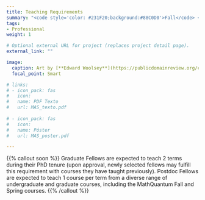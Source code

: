 ```yaml
---
title: Teaching Requirements
summary: "<code style='color: #231F20;background:#88C0D0'>Fall</code> <br> Fellows are expected to engage in teaching activities."
tags:
- Professional
weight: 1

# Optional external URL for project (replaces project detail page).
external_link: ""

image:
  caption: Art by [**Edward Woolsey**](https://publicdomainreview.org/collection/fancy-turning)
  focal_point: Smart

# links:
# - icon_pack: fas
#   icon:
#   name: PDF Texto
#   url: MAS_texto.pdf
  
# - icon_pack: fas
#   icon:
#   name: Póster
#   url: MAS_poster.pdf

---
```


{{% callout soon %}}
Graduate Fellows are expected to teach 2 terms during their PhD tenure (upon approval, newly selected fellows may fulfill this requirement with courses they have taught previously). Postdoc Fellows are expected to teach 1 course per term from a diverse range of undergraduate and graduate courses, including the MathQuantum Fall and Spring courses.
{{% /callout %}}
